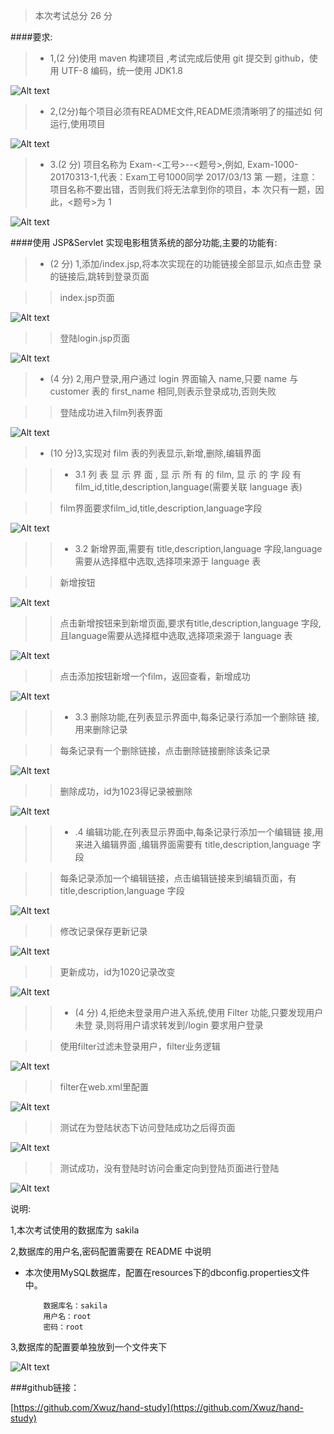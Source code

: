 >本次考试总分 26 分
>
####要求:
>
>   -   1,(2 分)使用 maven 构建项目 ,考试完成后使用 git 提交到 github，使
用 UTF-8 编码，统一使用 JDK1.8
>
![Alt text](src/main/img/requirements_1.png)

>   -   2,(2分)每个项目必须有README文件,README须清晰明了的描述如
何运行,使用项目

![Alt text](src/main/img/requirements_2.png)

>  -   3.(2 分) 项目名称为 Exam-<工号>-<YYYYMMDD>-<题号>,例如,
Exam-1000-20170313-1,代表：Exam工号1000同学 2017/03/13 第
一题，注意：项目名称不要出错，否则我们将无法拿到你的项目，本
次只有一题，因此，<题号>为 1

![Alt text](src/main/img/requirements_3.png)

####使用 JSP&Servlet 实现电影租赁系统的部分功能,主要的功能有:
>   -   (2 分) 1,添加/index.jsp,将本次实现在的功能链接全部显示,如点击登
录的链接后,跳转到登录页面

>>index.jsp页面

![Alt text](src/main/img/function_1.1.png)

>>登陆login.jsp页面

![Alt text](src/main/img/function_1.2.png)


>   -   (4 分) 2,用户登录,用户通过 login 界面输入 name,只要 name 与
customer 表的 first_name 相同,则表示登录成功,否则失败

>>登陆成功进入film列表界面

![Alt text](src/main/img/function_2.1.png)


>   -   (10 分)3,实现对 film 表的列表显示,新增,删除,编辑界面

>>  -   3.1 列 表 显 示 界 面 , 显 示 所 有 的 film, 显 示 的 字 段 有
film_id,title,description,language(需要关联 language 表)


>>film界面要求film_id,title,description,language字段

![Alt text](src/main/img/function_2.1.png)


>>  -   3.2 新增界面,需要有 title,description,language 字段,language
需要从选择框中选取,选择项来源于 language 表

>>新增按钮

![Alt text](src/main/img/requirements_3.2.1.png)

>>点击新增按钮来到新增页面,要求有title,description,language 字段,且language需要从选择框中选取,选择项来源于 language 表

![Alt text](src/main/img/requirements_3.2.2.png)

>>点击添加按钮新增一个film，返回查看，新增成功

![Alt text](src/main/img/requirements_3.2.3.png)



>>  -   3.3 删除功能,在列表显示界面中,每条记录行添加一个删除链
接,用来删除记录

>>每条记录有一个删除链接，点击删除链接删除该条记录

![Alt text](src/main/img/requirements_3.3.1.png)

>>删除成功，id为1023得记录被删除

![Alt text](src/main/img/requirements_3.3.2.png)


>>  -   .4 编辑功能,在列表显示界面中,每条记录行添加一个编辑链
接,用来进入编辑界面 ,编辑界面需要有 title,description,language 字
段

>>每条记录添加一个编辑链接，点击编辑链接来到编辑页面，有title,description,language 字段

![Alt text](src/main/img/requirements_4.1.png)

>>修改记录保存更新记录

![Alt text](src/main/img/requirements_4.2.png)

>>更新成功，id为1020记录改变

![Alt text](src/main/img/requirements_4.3.png)


>>  -   (4 分) 4,拒绝未登录用户进入系统,使用 Filter 功能,只要发现用户未登
录,则将用户请求转发到/login 要求用户登录

>>使用filter过滤未登录用户，filter业务逻辑

![Alt text](src/main/img/requirements_4.4.png)

>>filter在web.xml里配置

![Alt text](src/main/img/requirements_4.5.png)

>>测试在为登陆状态下访问登陆成功之后得页面

![Alt text](src/main/img/requirements_4.6.png)

>>测试成功，没有登陆时访问会重定向到登陆页面进行登陆

![Alt text](src/main/img/requirements_4.7.png)


说明:

1,本次考试使用的数据库为 sakila

2,数据库的用户名,密码配置需要在 README 中说明

-   本次使用MySQL数据库，配置在resources下的dbconfig.properties文件中。

            数据库名：sakila
            用户名：root
            密码：root
            
3,数据库的配置要单独放到一个文件夹下

![Alt text](src/main/img/requirements_0.1.png)


###github链接：

[https://github.com/Xwuz/hand-study](https://github.com/Xwuz/hand-study)




